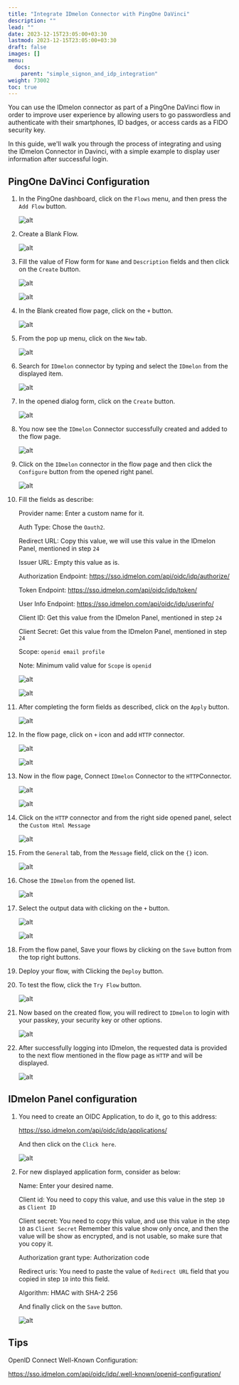 ```yaml
---
title: "Integrate IDmelon Connector with PingOne DaVinci"
description: ""
lead: ""
date: 2023-12-15T23:05:00+03:30
lastmod: 2023-12-15T23:05:00+03:30
draft: false
images: []
menu:
  docs:
    parent: "simple_signon_and_idp_integration"
weight: 73002
toc: true
---
```


You can use the IDmelon connector as part of a PingOne DaVinci flow in order to improve user experience by allowing users to go passwordless and authenticate with their smartphones, ID badges, or access cards as a FIDO security key.

In this guide, we'll walk you through the process of integrating and using the IDmelon Connector in Davinci, with a simple example to display user information after successful login.

## PingOne DaVinci Configuration

1. In the PingOne dashboard, click on the `Flows` menu, and then press the `Add Flow` button.

    ![alt](/images/vendor/davinci/01.png)

2. Create a Blank Flow.

    ![alt](/images/vendor/davinci/02.png)

3. Fill the value of Flow form for `Name` and `Description` fields and then click on the `Create` button.

    ![alt](/images/vendor/davinci/03.png)

    ![alt](/images/vendor/davinci/04.png)

4. In the Blank created flow page, click on the `+` button.

    ![alt](/images/vendor/davinci/05.png)

5. From the pop up menu, click on the `New` tab.

    ![alt](/images/vendor/davinci/06.png)

6. Search for `IDmelon` connector by typing and select the `IDmelon` from the displayed item.

    ![alt](/images/vendor/davinci/07.png)

7. In the opened dialog form, click on the `Create` button.

    ![alt](/images/vendor/davinci/08.png)

8. You now see  the `IDmelon` Connector successfully created and added to the flow page.

    ![alt](/images/vendor/davinci/09.png)

9. Click on the `IDmelon` connector in the flow page and then click the `Configure` button from the opened right panel.

    ![alt](/images/vendor/davinci/10.png)

10. Fill the fields as describe:

    Provider name: Enter a custom name for it.

    Auth Type: Chose the `Oauth2`.

    Redirect URL: Copy this value, we will use this value in the IDmelon Panel, mentioned in step `24`

    Issuer URL: Empty this value as is.

    Authorization Endpoint: <https://sso.idmelon.com/api/oidc/idp/authorize/>

    Token Endpoint: <https://sso.idmelon.com/api/oidc/idp/token/>

    User Info Endpoint: <https://sso.idmelon.com/api/oidc/idp/userinfo/>

    Client ID: Get this value from the IDmelon Panel, mentioned in step `24`

    Client Secret: Get this value from the IDmelon Panel, mentioned in step `24`

    Scope: `openid email profile`

    Note: Minimum valid value for `Scope` is `openid`

    ![alt](/images/vendor/davinci/11.png)

    ![alt](/images/vendor/davinci/12.png)

11. After completing the form fields as described, click on the `Apply` button.

    ![alt](/images/vendor/davinci/13.png)

12. In the flow page, click on `+` icon and add `HTTP` connector.

    ![alt](/images/vendor/davinci/14.png)

    ![alt](/images/vendor/davinci/15.png)

13. Now in the flow page, Connect `IDmelon` Connector  to the `HTTP`Connector.

    ![alt](/images/vendor/davinci/16.png)

    ![alt](/images/vendor/davinci/17.png)

14. Click on the `HTTP` connector and from the right side opened panel, select the `Custom Html Message`

    ![alt](/images/vendor/davinci/18.png)

15. From the `General` tab, from the `Message` field, click on the `{}` icon.

    ![alt](/images/vendor/davinci/19.png)

16. Chose the `IDmelon` from the opened list.

    ![alt](/images/vendor/davinci/20.png)

17. Select the output data with clicking on the `+`  button.

    ![alt](/images/vendor/davinci/21.png)

    ![alt](/images/vendor/davinci/22.png)

18. From the flow panel, Save your flows by clicking on the `Save` button from the top right buttons.

19. Deploy your flow, with Clicking the `Deploy` button.

20. To test the flow, click the `Try Flow` button.

    ![alt](/images/vendor/davinci/23.png)

21. Now based on the created flow, you will redirect to `IDmelon` to login with your passkey, your security key or other options.

    ![alt](/images/vendor/davinci/24.png)

22. After successfully logging into IDmelon, the requested data is provided to the next flow mentioned in the flow page as `HTTP` and will be displayed.

    ![alt](/images/vendor/davinci/25.png)

## IDmelon Panel configuration

1. You need to create an OIDC Application, to do it, go to this address:

    <https://sso.idmelon.com/api/oidc/idp/applications/>

    And then click on the `Click here`.

    ![alt](/images/vendor/davinci/26.png)

2. For new displayed application form, consider as below:

    Name: Enter your desired name.

    Client id: You need to copy this value, and use this value in the step `10` as `Client ID`

    Client secret: You need to copy this value, and use this value in the step `10` as `Client Secret` Remember this value show only once, and then the value will be show as encrypted, and is not usable, so make sure that you copy it.

    Authorization grant type: Authorization code

    Redirect uris: You need to paste the value of `Redirect URL` field that you copied in step `10` into this field.

    Algorithm: HMAC with SHA-2 256

    And finally click on the `Save` button.

    ![alt](/images/vendor/davinci/27.png)

## Tips

OpenID Connect Well-Known Configuration:

<https://sso.idmelon.com/api/oidc/idp/.well-known/openid-configuration/>
